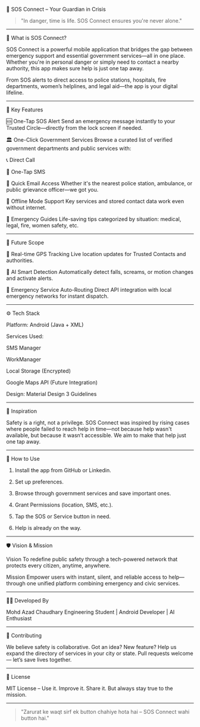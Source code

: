 🚨 SOS Connect – Your Guardian in Crisis

> "In danger, time is life. SOS Connect ensures you're never alone."

---

📱 What is SOS Connect?

SOS Connect is a powerful mobile application that bridges the gap between emergency support and essential government services—all in one place. Whether you're in personal danger or simply need to contact a nearby authority, this app makes sure help is just one tap away.

From SOS alerts to direct access to police stations, hospitals, fire departments, women’s helplines, and legal aid—the app is your digital lifeline.


---

🔑 Key Features

🆘 One-Tap SOS Alert
Send an emergency message instantly to your Trusted Circle—directly from the lock screen if needed.

🏛️ One-Click Government Services
Browse a curated list of verified government departments and public services with:

📞 Direct Call

📩 One-Tap SMS

📧 Quick Email Access
Whether it's the nearest police station, ambulance, or public grievance officer—we got you.

📡 Offline Mode Support
Key services and stored contact data work even without internet.

📘 Emergency Guides
Life-saving tips categorized by situation: medical, legal, fire, women safety, etc.



---

🌟 Future Scope

📍 Real-time GPS Tracking
Live location updates for Trusted Contacts and authorities.

🧠 AI Smart Detection
Automatically detect falls, screams, or motion changes and activate alerts.

🎯 Emergency Service Auto-Routing
Direct API integration with local emergency networks for instant dispatch.



---

⚙️ Tech Stack

Platform: Android (Java + XML)

Services Used:

SMS Manager

WorkManager

Local Storage (Encrypted)

Google Maps API (Future Integration)

Design: Material Design 3 Guidelines

---

🧠 Inspiration

Safety is a right, not a privilege.
SOS Connect was inspired by rising cases where people failed to reach help in time—not because help wasn't available, but because it wasn’t accessible.
We aim to make that help just one tap away.


---

🚀 How to Use

1. Install the app from GitHub or Linkedin.


2. Set up preferences.


3. Browse through government services and save important ones.


4. Grant Permissions (location, SMS, etc.).


5. Tap the SOS or Service button in need.


6. Help is already on the way.




---

🛡️ Vision & Mission

Vision
To redefine public safety through a tech-powered network that protects every citizen, anytime, anywhere.

Mission
Empower users with instant, silent, and reliable access to help—through one unified platform combining emergency and civic services.


---

👨‍💻 Developed By

Mohd Azad Chaudhary
Engineering Student | Android Developer | AI Enthusiast


---

🤝 Contributing

We believe safety is collaborative.
Got an idea? New feature? Help us expand the directory of services in your city or state.
Pull requests welcome — let’s save lives together.


---

📄 License

MIT License – Use it. Improve it. Share it. But always stay true to the mission.


---

> "Zarurat ke waqt sirf ek button chahiye hota hai – SOS Connect wahi button hai."


